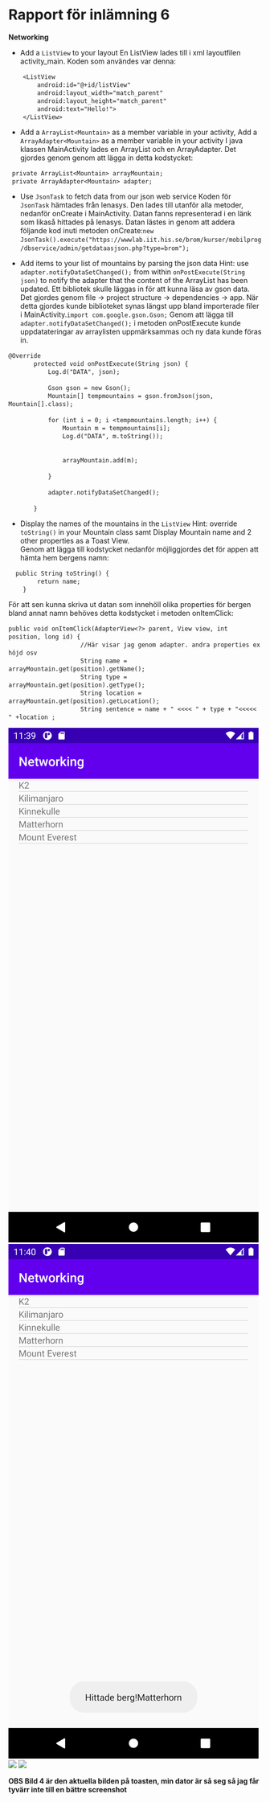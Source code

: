 
# Rapport för inlämning 6

**Networking**

- Add a `ListView` to your layout
En ListView lades till i xml layoutfilen activity_main. Koden som användes var denna:
```
    <ListView
        android:id="@+id/listView"
        android:layout_width="match_parent"
        android:layout_height="match_parent"
        android:text="Hello!">
    </ListView>
```

- Add a `ArrayList<Mountain>` as a member variable in your activity, Add a `ArrayAdapter<Mountain>` as a member variable in your activity
I java klassen MainActivity lades en ArrayList<Mountain> och en ArrayAdapter<Mountain>. Det gjordes genom genom att lägga in detta kodstycket:
```
 private ArrayList<Mountain> arrayMountain;
 private ArrayAdapter<Mountain> adapter;
```

- Use `JsonTask` to fetch data from our json web service
Koden för `JsonTask` hämtades från lenasys. Den lades till utanför alla metoder, nedanför onCreate i MainActivity. Datan fanns representerad i en länk som likaså hittades på lenasys. 
Datan lästes in genom att addera följande kod inuti metoden onCreate:`new JsonTask().execute("https://wwwlab.iit.his.se/brom/kurser/mobilprog/dbservice/admin/getdataasjson.php?type=brom");`

- Add items to your list of mountains by parsing the json data Hint: use `adapter.notifyDataSetChanged();` from within `onPostExecute(String json)` to notify the adapter that the content of the ArrayList has been updated.
Ett bibliotek skulle läggas in för att kunna läsa av gson data. Det gjordes genom file -> project structure -> dependencies -> app.
När detta gjordes kunde biblioteket synas längst upp bland importerade filer i MainActivity.`import com.google.gson.Gson;`
 Genom att lägga till `adapter.notifyDataSetChanged();` i metoden onPostExecute kunde uppdatateringar av arraylisten uppmärksammas och ny data kunde föras in. 
 ```
@Override
        protected void onPostExecute(String json) {
            Log.d("DATA", json);

            Gson gson = new Gson();
            Mountain[] tempmountains = gson.fromJson(json, Mountain[].class);

            for (int i = 0; i <tempmountains.length; i++) {
                Mountain m = tempmountains[i];
                Log.d("DATA", m.toString());


                arrayMountain.add(m);

            }

            adapter.notifyDataSetChanged();

        }
```

- Display the names of the mountains in the `ListView` Hint: override `toString()` in your Mountain class samt Display Mountain name and 2 other properties as a Toast View.                                                                                                      
Genom att lägga till kodstycket nedanför möjliggjordes det för appen att hämta hem bergens namn:
```
  public String toString() {
        return name;
    }
```
För att sen kunna skriva ut datan som innehöll olika properties för bergen bland annat namn behöves detta kodstycket i metoden onItemClick:
```
public void onItemClick(AdapterView<?> parent, View view, int position, long id) {
                    //Här visar jag genom adapter. andra properties ex höjd osv
                    String name = arrayMountain.get(position).getName();
                    String type = arrayMountain.get(position).getType();
                    String location = arrayMountain.get(position).getLocation();
                    String sentence = name + " <<<< " + type + "<<<<< " +location ;
```




![](bild1.png)
![](bild2.png)
![](bild3.png)
![](bild4.png)


**OBS Bild 4 är den aktuella bilden på toasten, min dator är så seg så jag får tyvärr inte till en bättre screenshot**

